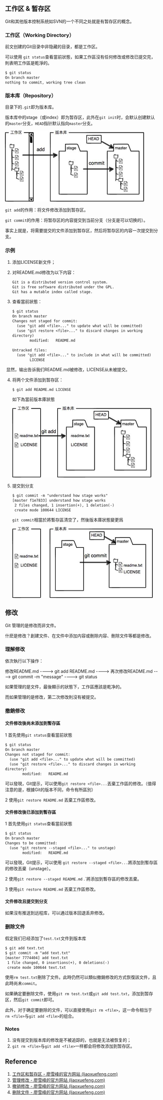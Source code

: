 ## 工作区 & 暂存区

Git和其他版本控制系统如SVN的一个不同之处就是有暂存区的概念。

### 工作区（Working Directory）

前文创建的Git目录中非隐藏的目录，都是工作区。

可以使用 `git status`查看當前狀態，如果工作區沒有任何修改或修改已提交完，則表明工作區是乾淨的。

```shell
$ git status
On branch master
nothing to commit, working tree clean
```

### 版本库（Repository）

目录下的`.git`即为版本库。

版本库中的stage（或index）即为暂存区，此外在`git init`时，会默认创建默认的`master`分支，`HEAD`指针默认指向`master`分支。

![git-repo](.gitbook/assets/git-concepts.assets/0.jpeg)

`git add`的作用：将文件修改添加到暂存区。

`git commit`的作用：将暂存区的内容提交到当前分支（分支是可以切换的）。

事实上就是，将需要提交的文件添加到暂存区，然后将暂存区的内容一次提交到分支。

### 示例

1. 添加LICENSE新文件；

2. 对README.md修改为以下内容：

   ```
   Git is a distributed version control system.
   Git is free software distributed under the GPL.
   Git has a mutable index called stage.
   ```

3. 查看當前狀態：

   ```shell
   $ git status
   On branch master
   Changes not staged for commit:
     (use "git add <file>..." to update what will be committed)
     (use "git restore <file>..." to discard changes in working directory)
           modified:   README.md
   
   Untracked files:
     (use "git add <file>..." to include in what will be committed)
           LICENSE
   ```

​		显然，输出告诉我们README.md被修改，LICENSE从未被提交。

4. 将两个文件添加到暂存区：

   ```
   $ git add README.md LICENSE
   ```

   如下為當前版本庫狀態

   ![git-stage](.gitbook/assets/git-concepts.assets/0-16601869145852.jpeg)

5. 提交到分支

   ```shell
   $ git commit -m "understand how stage works"
   [master f1e7833] understand how stage works
    2 files changed, 1 insertion(+), 1 deletion(-)
    create mode 100644 LICENSE
   ```

   `git commit`相當於將暫存區清空了，然後版本庫狀態變更爲

   ![git-stage-after-commit](.gitbook/assets/git-concepts.assets/0-16601870208314.jpeg)

## 修改

Git 管理的是修改而非文件。

什麽是修改？創建文件、在文件中添加内容或刪除内容、刪除文件等都是修改。

### 理解修改

依次執行以下操作：

修改README.md ----> git add README.md ----> 再次修改README.md ----> git commit -m "message" ----> git status

如果管理的是文件，最後顯示的狀態下，工作區應該是乾净的。

而如果管理的是修改，第二次修改則沒有被提交。

### 撤銷修改

#### 文件修改後尚未添加到暫存區

1 首先使用`git status`查看當前狀態

```
$ git status
On branch master
Changes not staged for commit:
  (use "git add <file>..." to update what will be committed)
  (use "git restore <file>..." to discard changes in working directory)
        modified:   README.md
```

可以發現，Git提示，可以使用`git restore <file>...`丟棄工作區的修改。（值得注意的是，根據Git的版本不同，命令有所區別）

2 使用`git restore README.md` 丟棄工作區修改。

#### 文件修改後已添加到暫存區

1 首先使用`git status`查看當前狀態

```
$ git status
On branch master
Changes to be committed:
  (use "git restore --staged <file>..." to unstage)
        modified:   README.md
```

可以發現，Git提示，可以使用 `git restore --staged <file>...`將添加到暫存區的修改丟棄（unstage）。

2 使用`git restore --staged README.md` .`將添加到暫存區的修改丟棄。

3 使用`git restore README.md` 丟棄工作區修改。

#### 文件修改且提交到分支

如果沒有推送到远程库，可以通过版本回退丢弃修改。

### 删除文件

假定我们已经添加了`test.txt`文件到版本库

```
$ git add text.txt
$ git commit -m "add text.txt"
[master 7774404] add text.txt
 1 file changed, 0 insertions(+), 0 deletions(-)
 create mode 100644 text.txt
```

使用`rm test.txt`刪除了文件。此時仍然可以類似撤銷修改的方式恢復該文件，且此時尚未`commit`。

如果确定要删除文件，使用`git rm test.txt`或`git add test.txt`，添加到暂存区，然后`git commit`即可。

此外，对于确定要删除的文件，可以直接使用`git rm <file>`，这一命令相当于`rm <file>`与`git add <file>`的组合。

### Notes

1. 没有提交到版本库的修改是不被追踪的，也就是无法被恢复的；
2. `git rm <file>`与`git add <file>`一样都会将修改添加到暂存区。

## Reference

1. [工作区和暂存区 - 廖雪峰的官方网站 (liaoxuefeng.com)](https://www.liaoxuefeng.com/wiki/896043488029600/897271968352576)
1. [管理修改 - 廖雪峰的官方网站 (liaoxuefeng.com)](https://www.liaoxuefeng.com/wiki/896043488029600/897884457270432#0)
1. [撤销修改 - 廖雪峰的官方网站 (liaoxuefeng.com)](https://www.liaoxuefeng.com/wiki/896043488029600/897889638509536)
1. [删除文件 - 廖雪峰的官方网站 (liaoxuefeng.com)](https://www.liaoxuefeng.com/wiki/896043488029600/900002180232448#0)